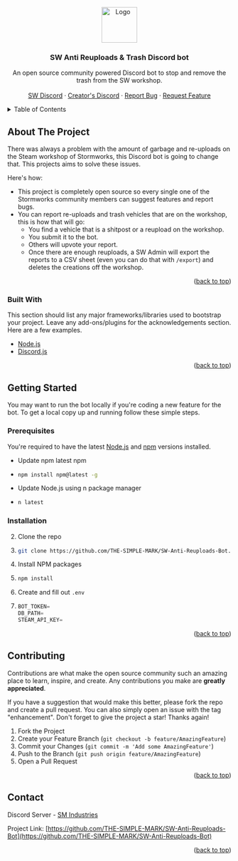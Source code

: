 <div id="top"></div>
<!--
*** Thanks for checking out the Best-README-Template. If you have a suggestion
*** that would make this better, please fork the repo and create a pull request
*** or simply open an issue with the tag "enhancement".
*** Don't forget to give the project a star!
*** Thanks again! Now go create something AMAZING! :D
-->



<!-- PROJECT LOGO -->
<br />
<div align="center">
  <a href="https://github.com/othneildrew/Best-README-Template">
    <img src="https://cdn.discordapp.com/attachments/902924492723068969/920357395950108732/sw_anti_reuplods_transparent.png" alt="Logo" width="80" height="80">
  </a>

  <h3 align="center">SW Anti Reuploads & Trash Discord bot</h3>

  <p align="center">
    An open source community powered Discord bot to stop and remove the trash from the SW workshop.
    <br />
    <br />
    <a href="https://discord.gg/stormworks">SW Discord</a>
    ·
    <a href="https://discord.gg/5KV3ncvmuJ">Creator's Discord</a>
    ·
    <a href="https://github.com/othneildrew/Best-README-Template/issues">Report Bug</a>
    ·
    <a href="https://github.com/othneildrew/Best-README-Template/issues">Request Feature</a>
  </p>
</div>



<!-- TABLE OF CONTENTS -->
<details>
  <summary>Table of Contents</summary>
  <ol>
    <li>
      <a href="#about-the-project">About The Project</a>
      <ul>
        <li><a href="#built-with">Built With</a></li>
      </ul>
    </li>
    <li>
      <a href="#getting-started">Getting Started</a>
      <ul>
        <li><a href="#prerequisites">Prerequisites</a></li>
        <li><a href="#installation">Installation</a></li>
      </ul>
    </li>
    <li><a href="#contributing">Contributing</a></li>
    <li><a href="#contact">Contact</a></li>
  </ol>
</details>



<!-- ABOUT THE PROJECT -->
## About The Project

There was always a problem with the amount of garbage and re-uploads on the Steam workshop of Stormworks, this Discord bot is going to change that. This projects aims to solve these issues.

Here's how:
* This project is completely open source so every single one of the Stormworks community members can suggest features and report bugs.
* You can report re-uploads and trash vehicles that are on the workshop, this is how that will go:
    - You find a vehicle that is a shitpost or a reupload on the workshop.
    - You submit it to the bot.
    - Others will upvote your report.
    - Once there are enough reuploads, a SW Admin will export the reports to a CSV sheet (even you can do that with `/export`) and deletes the creations off the workshop.

<p align="right">(<a href="#top">back to top</a>)</p>



### Built With

This section should list any major frameworks/libraries used to bootstrap your project. Leave any add-ons/plugins for the acknowledgements section. Here are a few examples.

* [Node.js](https://nodejs.org/)
* [Discord.js](https://discord.js.org)

<p align="right">(<a href="#top">back to top</a>)</p>



<!-- GETTING STARTED -->
## Getting Started

You may want to run the bot locally if you're coding a new feature for the bot.
To get a local copy up and running follow these simple steps.

### Prerequisites

You're required to have the latest [Node.js](https://nodejs.org/en/download/) and [npm](https://nodejs.org/en/download/) versions installed.
* Update npm latest npm
* 
  ```sh
  npm install npm@latest -g
  ```
* Update Node.js using n package manager
* 
  ```sh
  n latest
  ```

### Installation

2. Clone the repo
3. 
   ```sh
   git clone https://github.com/THE-SIMPLE-MARK/SW-Anti-Reuploads-Bot.git
   ```
3. Install NPM packages
4. 
   ```sh
   npm install
   ```
4. Create and fill out `.env`
5. 
   ```js
   BOT_TOKEN=
   DB_PATH=
   STEAM_API_KEY=
   ```

<p align="right">(<a href="#top">back to top</a>)</p>



<!-- CONTRIBUTING -->
## Contributing

Contributions are what make the open source community such an amazing place to learn, inspire, and create. Any contributions you make are **greatly appreciated**.

If you have a suggestion that would make this better, please fork the repo and create a pull request. You can also simply open an issue with the tag "enhancement".
Don't forget to give the project a star! Thanks again!

1. Fork the Project
2. Create your Feature Branch (`git checkout -b feature/AmazingFeature`)
3. Commit your Changes (`git commit -m 'Add some AmazingFeature'`)
4. Push to the Branch (`git push origin feature/AmazingFeature`)
5. Open a Pull Request

<p align="right">(<a href="#top">back to top</a>)</p>



<!-- CONTACT -->
## Contact

Discord Server - [SM Industries](https://discord.gg/5KV3ncvmuJ)

Project Link: [https://github.com/THE-SIMPLE-MARK/SW-Anti-Reuploads-Bot](https://github.com/THE-SIMPLE-MARK/SW-Anti-Reuploads-Bot)

<p align="right">(<a href="#top">back to top</a>)</p>



<!-- MARKDOWN LINKS & IMAGES -->
<!-- https://www.markdownguide.org/basic-syntax/#reference-style-links -->
[contributors-shield]: https://img.shields.io/github/contributors/othneildrew/Best-README-Template.svg?style=for-the-badge
[contributors-url]: https://github.com/othneildrew/Best-README-Template/graphs/contributors
[forks-shield]: https://img.shields.io/github/forks/othneildrew/Best-README-Template.svg?style=for-the-badge
[forks-url]: https://github.com/othneildrew/Best-README-Template/network/members
[stars-shield]: https://img.shields.io/github/stars/othneildrew/Best-README-Template.svg?style=for-the-badge
[stars-url]: https://github.com/othneildrew/Best-README-Template/stargazers
[issues-shield]: https://img.shields.io/github/issues/othneildrew/Best-README-Template.svg?style=for-the-badge
[issues-url]: https://github.com/othneildrew/Best-README-Template/issues
[license-shield]: https://img.shields.io/github/license/othneildrew/Best-README-Template.svg?style=for-the-badge
[license-url]: https://github.com/othneildrew/Best-README-Template/blob/master/LICENSE.txt
[linkedin-shield]: https://img.shields.io/badge/-LinkedIn-black.svg?style=for-the-badge&logo=linkedin&colorB=555
[linkedin-url]: https://linkedin.com/in/othneildrew
[product-screenshot]: images/screenshot.png
